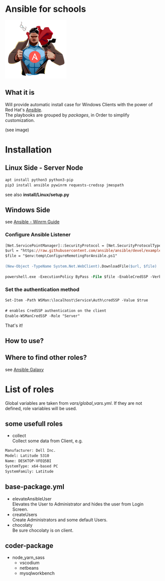 # Ansible for schools

![Galaxy](https://github.com/SManAT/IT-School-Admin/blob/master/Ansible/img/AnsiblePower.png)

## What it is

Will provide automatic install case for Windows Clients with the power of Red Hat's [Ansible](https://www.ansible.com/).  
The playbooks are grouped by _packages_, in Order to simplify customization.

(see image)

# Installation

## Linux Side - Server Node

```bash
apt install python3 python3-pip
pip3 install ansible pywinrm requests-credssp jmespath
```

see also **install/Linux/setup.py**

## Windows Side

see [Ansible - Winrm Guide](https://docs.ansible.com/ansible/latest/user_guide/windows_winrm.html)

### Configure Ansible Listener

```ps
[Net.ServicePointManager]::SecurityProtocol = [Net.SecurityProtocolType]::Tls12
$url = "https://raw.githubusercontent.com/ansible/ansible/devel/examples/scripts/ConfigureRemotingForAnsible.ps1"
$file = "$env:temp\ConfigureRemotingForAnsible.ps1"

(New-Object -TypeName System.Net.WebClient).DownloadFile($url, $file)

powershell.exe -ExecutionPolicy ByPass -File $file -EnableCredSSP -Verbose
```

### Set the authentication method

```ps
Set-Item -Path WSMan:\localhost\Service\Auth\credSSP -Value $true

# enables CredSSP authentication on the client
Enable-WSManCredSSP -Role "Server"
```

That's it!

## How to use?

## Where to find other roles?

see [Ansible Galaxy](https://galaxy.ansible.com/)

# List of roles

Global variables are taken from _vars/global_vars.yml_. If they are not defined, role variables will be used.

## some usefull roles

- collect  
  Collect some data from Client, e.g.

```bash
Manufacturer: Dell Inc.
Model: Latitude 5310
Name: DESKTOP-VFEQ5BI
SystemType: x64-based PC
SystemFamily: Latitude
```

## base-package.yml

- elevateAnsibleUser  
  Elevates the User to Administrator and hides the user from Login Screen.
- createUsers  
  Create Administrators and some default Users.
- chocolaty  
  Be sure chocolaty is on client.

## coder-package

- node_yarn_sass
  - vscodium
  - netbeans
  - mysqlworkbench
